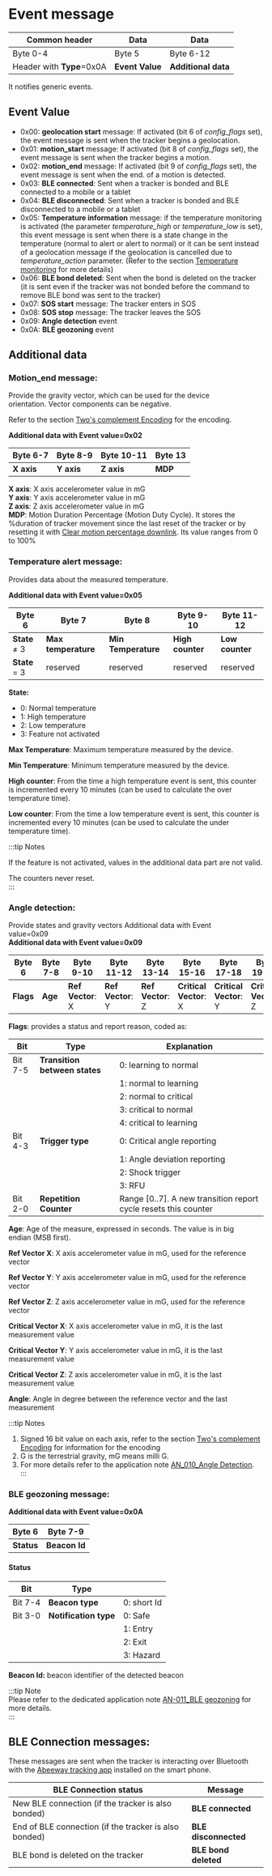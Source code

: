 # Event message

| Common header              | Data            | Data                |
| -------------------------- | --------------- | ------------------- |
| Byte 0-4                   | Byte 5          | Byte 6-12           |
| Header with **Type**\=0x0A | **Event Value** | **Additional data** |

It notifies generic events.

## Event Value

-   0x00: **geolocation start** message: If activated (bit 6 of *config_flags* set), the event message is sent when the tracker begins a geolocation.
-   0x01: **motion_start** message: If activated (bit 8 of *config_flags* set), the event message is sent when the tracker begins a motion.
-   0x02: **motion_end** message: If activated (bit 9 of *config_flags* set), the event message is sent when the end. of a motion is detected.
-   0x03: **BLE connected**: Sent when a tracker is bonded and BLE connected to a mobile or a tablet
-   0x04: **BLE disconnected**: Sent when a tracker is bonded and BLE disconnected to a mobile or a tablet
-   0x05: **Temperature information** message: if the temperature monitoring is activated (the parameter *temperature_high* or *temperature_low* is set), this event message is sent when there is a state change in the temperature (normal to alert or alert to normal) or it can be sent instead of a geolocation message if the geolocation is cancelled due to *temperature_action* parameter. (Refer to the section [Temperature monitoring](../../functioning/temperature-monitoring/readme.md) for more details)
-   0x06: **BLE bond deleted**: Sent when the bond is deleted on the tracker (it is sent even if the tracker was not bonded before the command to remove BLE bond was sent to the tracker)
-   0x07: **SOS start** message: The tracker enters in SOS
-   0x08: **SOS stop** message: The tracker leaves the SOS
-   0x09: **Angle detection** event
-   0x0A: **BLE geozoning** event

## Additional data

### Motion_end message:

Provide the gravity vector, which can be used for the device  
orientation. Vector components can be negative.

 Refer to the section [Two's complement Encoding](../../downlink-messages/two-complement-encoding/readme.md) for the
 encoding.

**Additional data with Event value=0x02**

| Byte 6-7   | Byte 8-9   | Byte 10-11 | Byte 13 |
| ---------- | ---------- | ---------- | ------- |
| **X axis** | **Y axis** | **Z axis** | **MDP** |

**X axis**: X axis accelerometer value in mG  
**Y axis**: Y axis accelerometer value in mG  
**Z axis**: Z axis accelerometer value in mG  
**MDP**: Motion Duration Percentage (Motion Duty Cycle). It stores the %duration of tracker movement since the last reset of the tracker or by resetting it with [Clear motion percentage downlink](../../downlink-messages/clear-motion-percentage/). Its value ranges from 0 to 100%

### Temperature alert message:

Provides data about the measured temperature.

**Additional data with Event value=0x05**

| Byte 6        | Byte 7              | Byte 8              | Byte 9-10        | Byte 11-12      |
| ------------- | ------------------- | ------------------- | ---------------- | --------------- |
| **State** ≠ 3 | **Max temperature** | **Min Temperature** | **High counter** | **Low counter** |
| **State** = 3 | reserved            | reserved            | reserved         | reserved        |

**State:**

- 0: Normal temperature
- 1: High temperature
- 2: Low temperature
- 3: Feature not activated

**Max Temperature**: Maximum temperature measured by the device.

**Min Temperature**: Minimum temperature measured by the device.

**High counter**: From the time a high temperature event is sent, this counter is incremented every 10 minutes (can be used to calculate the over temperature time).

**Low counter**: From the time a low temperature event is sent, this counter is incremented every 10 minutes (can be used to calculate the under temperature time).

:::tip Notes

If the feature is not activated, values in the additional data part are not valid.

The counters never reset.  
:::

### Angle detection:

Provide states and gravity vectors Additional data with Event  
value=0x09  
**Additional data with Event value=0x09**

| Byte 6    | Byte 7-8 | Byte 9-10         | Byte 11-12        | Byte 13-14        | Byte 15-16             | Byte 17-18             | Byte 19-20             | Byte 21   |
| --------- | -------- | ----------------- | ----------------- | ----------------- | ---------------------- | ---------------------- | ---------------------- | --------- |
| **Flags** | **Age**  | **Ref Vector**: X | **Ref Vector**: Y | **Ref Vector**: Z | **Critical Vector**: X | **Critical Vector**: Y | **Critical Vector**: Z | **angle** |

**Flags**: provides a status and report reason, coded as:

| Bit     | Type                          | Explanation                                                       |
| ------- | ----------------------------- | ----------------------------------------------------------------- |
| Bit 7-5 | **Transition between states** | 0: learning to normal                                             |
| &nbsp;       | &nbsp;                             | 1: normal to learning                                             |
| &nbsp;       | &nbsp;                             | 2: normal to critical                                             |
| &nbsp;       | &nbsp;                             | 3: critical to normal                                             |
| &nbsp;       | &nbsp;                             | 4: critical to learning                                           |
| Bit 4-3 | **Trigger type**              | 0: Critical angle reporting                                       |
| &nbsp;       | &nbsp;                             | 1: Angle deviation reporting                                      |
| &nbsp;       | &nbsp;                             | 2: Shock trigger                                                  |
| &nbsp;       | &nbsp;                             | 3: RFU                                                            |
| Bit 2-0 | **Repetition Counter**        | Range \[0..7\]. A new transition report cycle resets this counter |

**Age**: Age of the measure, expressed in seconds. The value is in big  
endian (MSB first).

**Ref Vector X**: X axis accelerometer value in mG, used for the reference vector

**Ref Vector Y**: Y axis accelerometer value in mG, used for the reference vector

**Ref Vector Z**: Z axis accelerometer value in mG, used for the reference vector

**Critical Vector X**: X axis accelerometer value in mG, it is the last measurement value

**Critical Vector Y**: Y axis accelerometer value in mG, it is the last measurement value

**Critical Vector Z**: Z axis accelerometer value in mG, it is the last measurement value

**Angle**: Angle in degree between the reference vector and the last  
measurement

:::tip Notes
1.  Signed 16 bit value on each axis, refer to the section [Two's complement Encoding](../../downlink-messages/two-complement-encoding/readme.md) for information for the encoding
2.  G is the terrestrial gravity, mG means milli G.
3.  For more details refer to the application note [AN_010_Angle Detection](../../../../documentation-library/abeeway-trackers#application-notes).  
:::

### BLE geozoning message:

**Additional data with Event value=0x0A**

| Byte 6     | Byte 7-9      |
| ---------- | ------------- |
| **Status** | **Beacon Id** |

#### Status

| Bit     | Type                  | &nbsp;           |
| ------- | --------------------- | ----------- |
| Bit 7-4 | **Beacon type**       | 0: short Id |
| Bit 3-0 | **Notification type** | 0: Safe     |
| &nbsp;       | &nbsp;                     | 1: Entry    |
| &nbsp;       | &nbsp;                     | 2: Exit     |
| &nbsp;       | &nbsp;                     | 3: Hazard   |

**Beacon Id:** beacon identifier of the detected beacon

:::tip Note  
Please refer to the dedicated application note [AN-011_BLE geozoning](/documentation-library/abeeway-trackers-documentation.md#application-notes) for more details.  
:::

## BLE Connection messages:

These messages are sent when the tracker is interacting over Bluetooth with the [Abeeway tracking app](/C-Procedure-Topics/GetStartedMobileApp_T/) installed on the smart phone.

|  BLE Connection status                |  Message      |
|-------------------------------------------|-----------------------|
|  New BLE connection (if the tracker is also bonded)    |  **BLE connected**    |
|  End of BLE connection (if the tracker is also bonded) |  **BLE disconnected** |
|  BLE bond is deleted on the tracker       |  **BLE bond deleted** |
